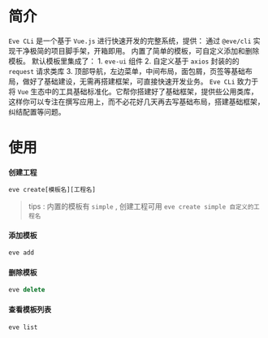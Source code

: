 # 简介

`Eve CLi` 是一个基于 `Vue.js` 进行快速开发的完整系统，提供： 通过 `@eve/cli` 实现干净极简的项目脚手架，开箱即用。 内置了简单的模板，可自定义添加和删除模板。 默认模板里集成了： 1. `eve-ui` 组件 2. 自定义基于 `axios` 封装的的 `request` 请求类库 3. 顶部导航，左边菜单，中间布局，面包屑，页签等基础布局，做好了基础建设，无需再搭建框架，可直接快速开发业务。 `Eve CLi` 致力于将 `Vue` 生态中的工具基础标准化。它帮你搭建好了基础框架，提供些公用类库，这样你可以专注在撰写应用上，而不必花好几天再去写基础布局，搭建基础框架，纠结配置等问题。

# 使用

#### 创建工程

``` js
eve create[模板名][工程名]
```

> tips : 内置的模板有 `simple` , 创建工程可用 `eve create simple 自定义的工程名`

#### 添加模板

``` js
eve add
```

#### 删除模板

``` js
eve delete
```

#### 查看模板列表

``` js
eve list
```

